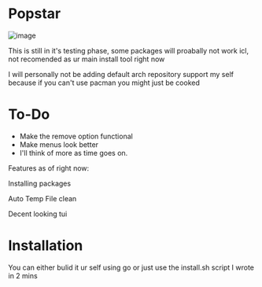 # Popstar

![image](https://github.com/user-attachments/assets/7d67c684-4317-4cdd-945f-73aaf2b3a6dc)


This is still in it's testing phase, some packages will proabally not work icl, not recomended as ur main install tool right now

I will personally not be adding default arch repository support my self because if you can't use pacman you might just be cooked

# To-Do

- Make the remove option functional
- Make menus look better
- I'll think of more as time goes on.

Features as of right now:

Installing packages

Auto Temp File clean

Decent looking tui

# Installation

You can either bulid it ur self using go or just use the install.sh script I wrote in 2 mins
